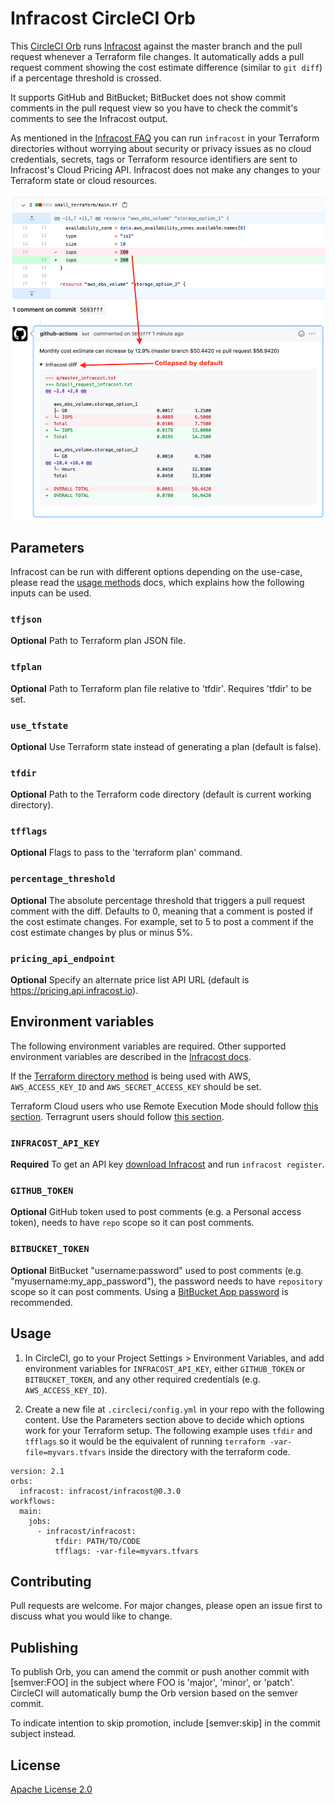 # Infracost CircleCI Orb

This [CircleCI Orb](https://circleci.com/developer/orbs/orb/infracost/infracost) runs [Infracost](https://infracost.io) against the master branch and the pull request whenever a Terraform file changes. It automatically adds a pull request comment showing the cost estimate difference (similar to `git diff`) if a percentage threshold is crossed.

It supports GitHub and BitBucket; BitBucket does not show commit comments in the pull request view so you have to check the commit's comments to see the Infracost output.

As mentioned in the [Infracost FAQ](https://www.infracost.io/docs/faq) you can run `infracost` in your Terraform directories without worrying about security or privacy issues as no cloud credentials, secrets, tags or Terraform resource identifiers are sent to Infracost's Cloud Pricing API. Infracost does not make any changes to your Terraform state or cloud resources.

<img src="screenshot.png" width=557 alt="Example screenshot" />

## Parameters

Infracost can be run with different options depending on the use-case, please read the [usage methods](https://www.infracost.io/docs/#usage-methods) docs, which explains how the following inputs can be used.

### `tfjson`

**Optional** Path to Terraform plan JSON file.

### `tfplan`

**Optional** Path to Terraform plan file relative to 'tfdir'. Requires 'tfdir' to be set.

### `use_tfstate`

**Optional** Use Terraform state instead of generating a plan (default is false).

### `tfdir`

**Optional** Path to the Terraform code directory (default is current working directory).

### `tfflags`

**Optional** Flags to pass to the 'terraform plan' command.

### `percentage_threshold`

**Optional** The absolute percentage threshold that triggers a pull request comment with the diff. Defaults to 0, meaning that a comment is posted if the cost estimate changes. For example, set to 5 to post a comment if the cost estimate changes by plus or minus 5%.

### `pricing_api_endpoint`

**Optional** Specify an alternate price list API URL (default is https://pricing.api.infracost.io).

## Environment variables

The following environment variables are required. Other supported environment variables are described in the [Infracost docs](https://www.infracost.io/docs/#environment-variables).

If the [Terraform directory method](https://www.infracost.io/docs/#1-terraform-directory) is being used with AWS, `AWS_ACCESS_KEY_ID` and `AWS_SECRET_ACCESS_KEY` should be set.

Terraform Cloud users who use Remote Execution Mode should follow [this section](https://www.infracost.io/docs/#terraform-cloud-users). Terragrunt users should follow [this section](https://www.infracost.io/docs/#terragrunt-users).

### `INFRACOST_API_KEY`

**Required** To get an API key [download Infracost](https://www.infracost.io/docs/#installation) and run `infracost register`.

### `GITHUB_TOKEN`

**Optional** GitHub token used to post comments (e.g. a Personal access token), needs to have `repo` scope so it can post comments.

### `BITBUCKET_TOKEN`

**Optional** BitBucket "username:password" used to post comments (e.g. "myusername:my_app_password"), the password needs to have `repository` scope so it can post comments. Using a [BitBucket App password](https://support.atlassian.com/bitbucket-cloud/docs/app-passwords/) is recommended.

## Usage

1. In CircleCI, go to your Project Settings > Environment Variables, and add environment variables for `INFRACOST_API_KEY`, either `GITHUB_TOKEN` or `BITBUCKET_TOKEN`, and any other required credentials (e.g. `AWS_ACCESS_KEY_ID`).

2. Create a new file at `.circleci/config.yml` in your repo with the following content. Use the Parameters section above to decide which options work for your Terraform setup. The following example uses `tfdir` and `tfflags` so it would be the equivalent of running `terraform -var-file=myvars.tfvars` inside the directory with the terraform code.

  ```
  version: 2.1
  orbs:
    infracost: infracost/infracost@0.3.0
  workflows:
    main:
      jobs:
        - infracost/infracost:
            tfdir: PATH/TO/CODE
            tfflags: -var-file=myvars.tfvars
  ```

## Contributing

Pull requests are welcome. For major changes, please open an issue first to discuss what you would like to change.

## Publishing

To publish Orb, you can amend the commit or push another commit with [semver:FOO] in the subject where FOO is 'major', 'minor', or 'patch'. CircleCI will automatically bump the Orb version based on the semver commit.

To indicate intention to skip promotion, include [semver:skip] in the commit subject instead.

## License

[Apache License 2.0](https://choosealicense.com/licenses/apache-2.0/)

